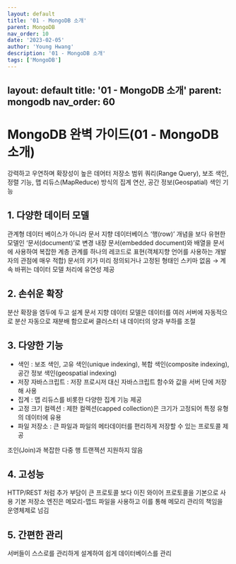 ```yaml
---
layout: default
title: '01 - MongoDB 소개'
parent: MongoDB
nav_order: 10
date: '2023-02-05'
author: 'Young Hwang'
description: '01 - MongoDB 소개'
tags: ['MongoDB']
---
```

layout: default
title: '01 - MongoDB 소개'
parent: mongodb
nav_order: 60
---

# MongoDB 완벽 가이드(01 - MongoDB 소개)

강력하고 우연하며 확장성이 높은 데어터 저장소
범위 쿼리(Range Query), 보조 색인, 정렬 기능, 맵 리듀스(MapReduce) 방식의 집계 연산, 공간 정보(Geospatial) 색인 기능

## 1. 다양한 데이터 모델

관계형 데이터 베이스가 아니라 문서 지향 데이터베이스
‘행(row)’ 개념을 보다 유현한 모델인 ‘문서(document)’로 변경
내장 문서(embedded document)와 배열을 문서에 사용하여 복잡한 계층 관계를 하나의 레코드로 표현(객체지향 언어를 사용하는 개발자의 관점에 매우 적합)
문서의 키가 미리 정의되거나 고정된 형태인 스키마 없음 → 계속 바뀌는 데이터 모델 처리에 유연성 제공

## 2. 손쉬운 확장

분산 확장을 염두에 두고 설계
문서 지향 데이터 모델은 데이터를 여러 서버에 자동적으로 분산
자동으로 재분배 함으로써 클러스터 내 데이터의 양과 부하를 조절

## 3. 다양한 기능

- 색인 : 보조 색인, 고유 색인(unique indexing), 복합 색인(composite indexing), 공간 정보 색인(geospatial indexing)
- 저장 자바스크립트 : 저장 프로시저 대신 자바스크립트 함수와 값을 서버 단에 저장해 사용
- 집계 : 맵 리듀스를 비롯한 다양한 집계 기능 제공
- 고정 크기 컬렉션 : 제한 컬렉션(capped collection)은 크기가 고정되어 특정 유형의 데이터에 유용
- 파일 저장소 : 큰 파일과 파일의 메타데이터를 편리하게 저장할 수 있는 프로토콜 제공

조인(Join)과 복잡한 다중 행 트랜젝션 지원하지 않음

## 4. 고성능

HTTP/REST 처럼 추가 부담이 큰 프로토콜 보다 이진 와이어 프로토콜을 기본으로 사용
기본 저장소 엔진은 메모리-맵드 파일을 사용하고 이를 통해 메모리 관리의 책임을 운영체제로 넘김

## 5. 간편한 관리

서버들이 스스로를 관리하게 설계하여 쉽게 데이터베이스를 관리